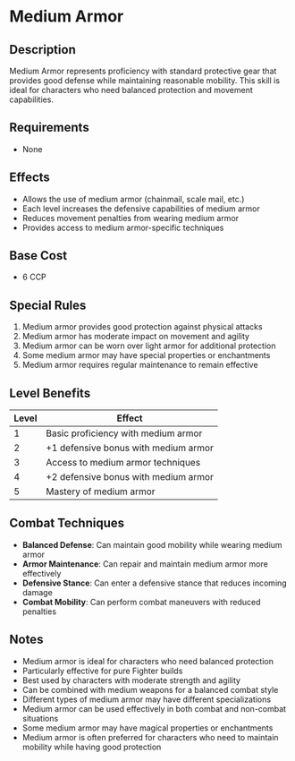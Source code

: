 # Medium Armor

## Description
Medium Armor represents proficiency with standard protective gear that provides good defense while maintaining reasonable mobility. This skill is ideal for characters who need balanced protection and movement capabilities.

## Requirements
- None

## Effects
- Allows the use of medium armor (chainmail, scale mail, etc.)
- Each level increases the defensive capabilities of medium armor
- Reduces movement penalties from wearing medium armor
- Provides access to medium armor-specific techniques

## Base Cost
- 6 CCP

## Special Rules
1. Medium armor provides good protection against physical attacks
2. Medium armor has moderate impact on movement and agility
3. Medium armor can be worn over light armor for additional protection
4. Some medium armor may have special properties or enchantments
5. Medium armor requires regular maintenance to remain effective

## Level Benefits
| Level | Effect |
|-------|--------|
| 1 | Basic proficiency with medium armor |
| 2 | +1 defensive bonus with medium armor |
| 3 | Access to medium armor techniques |
| 4 | +2 defensive bonus with medium armor |
| 5 | Mastery of medium armor |

## Combat Techniques
- **Balanced Defense**: Can maintain good mobility while wearing medium armor
- **Armor Maintenance**: Can repair and maintain medium armor more effectively
- **Defensive Stance**: Can enter a defensive stance that reduces incoming damage
- **Combat Mobility**: Can perform combat maneuvers with reduced penalties

## Notes
- Medium armor is ideal for characters who need balanced protection
- Particularly effective for pure Fighter builds
- Best used by characters with moderate strength and agility
- Can be combined with medium weapons for a balanced combat style
- Different types of medium armor may have different specializations
- Medium armor can be used effectively in both combat and non-combat situations
- Some medium armor may have magical properties or enchantments
- Medium armor is often preferred for characters who need to maintain mobility while having good protection 